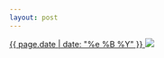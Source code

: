 ```yaml
---
layout: post
---
```


<p>
  <a href="/43">
    <time>{{ page.date | date: "%e %B %Y" }}</time>
    <img src="https://s3.amazonaws.com/life.aaronjgreenberg.com/43.jpg">
  </a>
  
</p>
